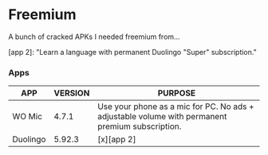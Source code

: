 # Freemium
A bunch of cracked APKs I needed freemium from...

[app 2]: "Learn a language with permanent Duolingo "Super" subscription."

### Apps
| APP      | VERSION | PURPOSE                                                                                         |
|----------|---------|-------------------------------------------------------------------------------------------------|
| WO Mic   | 4.7.1   | Use your phone as a mic for PC. No ads + adjustable volume with permanent premium subscription. |
| Duolingo | 5.92.3  | [x][app 2]                                  |
